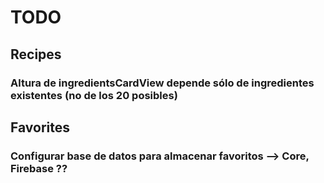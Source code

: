 
# TODO

## Recipes

### Altura de ingredientsCardView depende sólo de ingredientes existentes (no de los 20 posibles)
###


## Favorites

### Configurar base de datos para almacenar favoritos --> Core, Firebase ??
